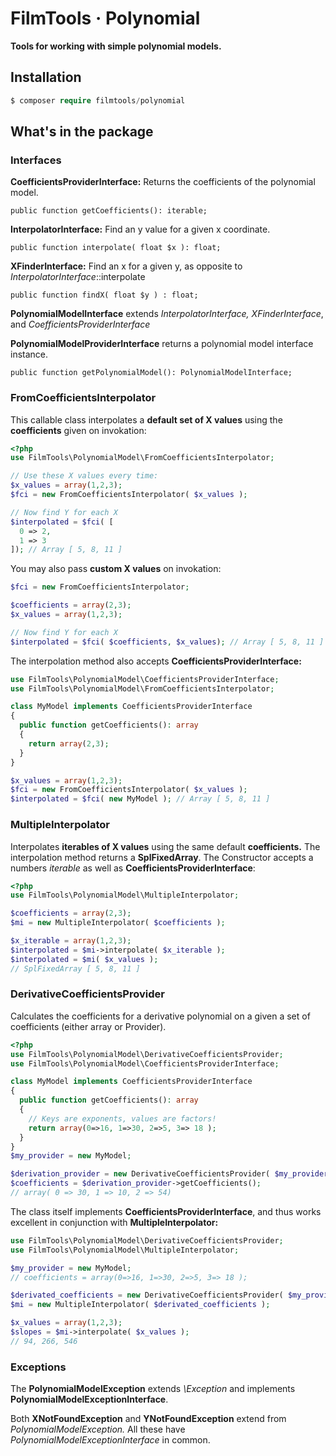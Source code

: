 # FilmTools · Polynomial

**Tools for working with simple polynomial models.**



## Installation 

```php
$ composer require filmtools/polynomial
```



## What's in the package

### Interfaces

**CoefficientsProviderInterface:** 
Returns the coefficients of the polynomial model.

    public function getCoefficients(): iterable;
**InterpolatorInterface:** 
Find an y value for a given x coordinate.

    public function interpolate( float $x ): float;
**XFinderInterface:** 
Find an x for a given y, as opposite to *InterpolatorInterface*::interpolate

```php+HTML
public function findX( float $y ) : float;
```

**PolynomialModelInterface** 
extends *InterpolatorInterface,* *XFinderInterface*, and *CoefficientsProviderInterface*

**PolynomialModelProviderInterface** 
returns a polynomial model interface instance.

    public function getPolynomialModel(): PolynomialModelInterface;



### FromCoefficientsInterpolator

This callable class interpolates a **default set of X values** using the **coefficients** given on invokation:

```php
<?php
use FilmTools\PolynomialModel\FromCoefficientsInterpolator;

// Use these X values every time:
$x_values = array(1,2,3);
$fci = new FromCoefficientsInterpolator( $x_values );

// Now find Y for each X
$interpolated = $fci( [
  0 => 2, 
  1 => 3
]); // Array [ 5, 8, 11 ]

```

You may also pass **custom X values** on invokation:

```php
$fci = new FromCoefficientsInterpolator;

$coefficients = array(2,3);
$x_values = array(1,2,3);

// Now find Y for each X
$interpolated = $fci( $coefficients, $x_values); // Array [ 5, 8, 11 ]

```

The interpolation method also accepts **CoefficientsProviderInterface:**

```php
use FilmTools\PolynomialModel\CoefficientsProviderInterface;
use FilmTools\PolynomialModel\FromCoefficientsInterpolator;

class MyModel implements CoefficientsProviderInterface
{
  public function getCoefficients(): array
  {
    return array(2,3);
  }
}

$x_values = array(1,2,3);
$fci = new FromCoefficientsInterpolator( $x_values );
$interpolated = $fci( new MyModel ); // Array [ 5, 8, 11 ]
```



### MultipleInterpolator

Interpolates **iterables of X values** using the same default **coefficients.** The interpolation method returns a **SplFixedArray**. The Constructor accepts a numbers *iterable* as well as **CoefficientsProviderInterface**:

```php
<?php
use FilmTools\PolynomialModel\MultipleInterpolator;

$coefficients = array(2,3);
$mi = new MultipleInterpolator( $coefficients );

$x_iterable = array(1,2,3);
$interpolated = $mi->interpolate( $x_iterable );
$interpolated = $mi( $x_values );
// SplFixedArray [ 5, 8, 11 ]
```



### DerivativeCoefficientsProvider

Calculates the coefficients for a derivative polynomial on a given a set of coefficients (either array or Provider).

```php
<?php
use FilmTools\PolynomialModel\DerivativeCoefficientsProvider;
use FilmTools\PolynomialModel\CoefficientsProviderInterface;

class MyModel implements CoefficientsProviderInterface
{
  public function getCoefficients(): array
  {
    // Keys are exponents, values are factors!
    return array(0=>16, 1=>30, 2=>5, 3=> 18 );
  }
}
$my_provider = new MyModel;

$derivation_provider = new DerivativeCoefficientsProvider( $my_provider );
$coefficients = $derivation_provider->getCoefficients();
// array( 0 => 30, 1 => 10, 2 => 54)
```

The class itself implements **CoefficientsProviderInterface**, and thus works excellent in conjunction with **MultipleInterpolator:**

```php
use FilmTools\PolynomialModel\DerivativeCoefficientsProvider;
use FilmTools\PolynomialModel\MultipleInterpolator;

$my_provider = new MyModel;
// coefficients = array(0=>16, 1=>30, 2=>5, 3=> 18 );

$derivated_coefficients = new DerivativeCoefficientsProvider( $my_provider );
$mi = new MultipleInterpolator( $derivated_coefficients );

$x_values = array(1,2,3);
$slopes = $mi->interpolate( $x_values );
// 94, 266, 546
```









### Exceptions

The **PolynomialModelException** extends *\Exception* and implements **PolynomialModelExceptionInterface**. 

Both **XNotFoundException** and **YNotFoundException** extend from *PolynomialModelException.* All these have *PolynomialModelExceptionInterface* in common.

## 



